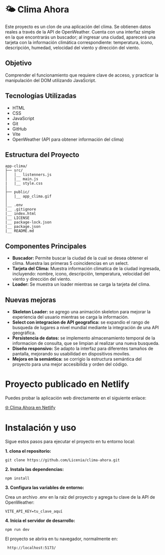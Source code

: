 # 🌤️ Clima Ahora
Este proyecto es un clon de una aplicación del clima. Se obtienen datos reales a través de la API de OpenWeather. Cuenta con una interfaz simple en la que encontrarás un buscador; al ingresar una ciudad, aparecerá una tarjeta con la información climática correspondiente: temperatura, icono, descripción, humedad, velocidad del viento y dirección del viento.

## Objetivo

Comprender el funcionamiento que requiere clave de acceso, y practicar la manipulación del DOM utilizando JavaScript.

## Tecnologías Utilizadas

- HTML
- CSS
- JavaScript
- Git
- GitHub
- Vite
- OpenWeather (API para obtener información del clima)

## Estructura del Proyecto

```
app-clima/
├── src/
│   │__ listenners.js
│   |__ main.js
|   |__ style.css 
│   
├── public/
│   |__ app_clima.gif
│   
│__ .env
|__ .gitignore
|__ index.html
|__ LICENSE
|__ package-lock.json
|__ package.json
|__ README.md

```

## Componentes Principales

- **Buscador:** Permite buscar la ciudad de la cual se desea obtener el clima. Muestra las primeras 5 coincidencias en un select.
- **Tarjeta del Clima:** Muestra información climatica de la ciudad ingresada, incluyendo: nombre, icono, descripción, temperatura, velocidad del viento y dirección del viento.
- **Loader:** Se muestra un loader mientras se carga la tarjeta del clima.

## Nuevas mejoras
- **Skeleton Loader:** se agrego una animación skeleton para mejorar la experiencia del usuario mientras se carga la información.
- **Select con integracion de API geografica:** se expandio el rango de busqueda de lugares a nivel mundial mediante la integración de una API geográfica.
- **Persistencia de datos:** se implemento almacenamiento temporal de la informacion de consulta, que se limpian al realizar una nueva busqueda.
- **Diseño responsivo:** Se adapto la interfaz para diferentes tamaños de pantalla, mejorando su usabilidad en dispositivos moviles.
- **Mejora en la semántica:** se corrigio la estructura semántica del proyecto para una mejor accesibilida y orden del código.

# Proyecto publicado en Netlify
Puedes probar la aplicación web directamente en el siguiente enlace:

[🌐 Clima Ahora en Netlify](https://climaahora.netlify.app)


# Instalación y uso 
Sigue estos pasos para ejecutar el proyecto en tu entorno local:

**1. clona el repositorio:**

~~~
git clone https://github.com/Licenia/clima-ahora.git
~~~

**2. Instala las dependencias:**
```
npm install
```
**3. Configura las variables de entorno:**

Crea un archivo .env en la raiz del proyecto y agrega tu clave de la API de OpenWeather:
~~~
VITE_API_KEY=tu_clave_aquí
~~~

**4. Inicia el servidor de desarrollo:**
~~~
npm run dev
~~~

El proyecto se abrira en tu navegador, normalmente en:
~~~
 http://localhost:5173/
~~~


